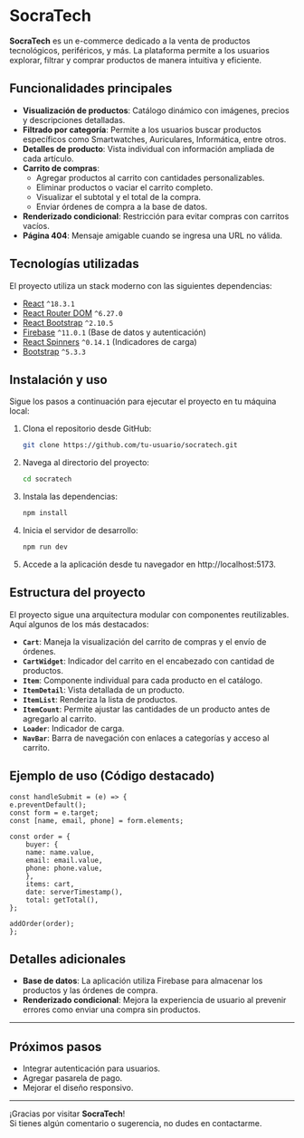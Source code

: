 # SocraTech

**SocraTech** es un e-commerce dedicado a la venta de productos tecnológicos, periféricos, y más. La plataforma permite a los usuarios explorar, filtrar y comprar productos de manera intuitiva y eficiente.

## Funcionalidades principales

- **Visualización de productos**: Catálogo dinámico con imágenes, precios y descripciones detalladas.
- **Filtrado por categoría**: Permite a los usuarios buscar productos específicos como Smartwatches, Auriculares, Informática, entre otros.
- **Detalles de producto**: Vista individual con información ampliada de cada artículo.
- **Carrito de compras**:  
  - Agregar productos al carrito con cantidades personalizables.  
  - Eliminar productos o vaciar el carrito completo.  
  - Visualizar el subtotal y el total de la compra.  
  - Enviar órdenes de compra a la base de datos.  
- **Renderizado condicional**: Restricción para evitar compras con carritos vacíos.  
- **Página 404**: Mensaje amigable cuando se ingresa una URL no válida.

## Tecnologías utilizadas

El proyecto utiliza un stack moderno con las siguientes dependencias:

- [React](https://react.dev) `^18.3.1`
- [React Router DOM](https://reactrouter.com) `^6.27.0`
- [React Bootstrap](https://react-bootstrap.github.io) `^2.10.5`
- [Firebase](https://firebase.google.com) `^11.0.1` (Base de datos y autenticación)
- [React Spinners](https://www.npmjs.com/package/react-spinners) `^0.14.1` (Indicadores de carga)
- [Bootstrap](https://getbootstrap.com) `^5.3.3`

## Instalación y uso

Sigue los pasos a continuación para ejecutar el proyecto en tu máquina local:

1. Clona el repositorio desde GitHub:
   ```bash
   git clone https://github.com/tu-usuario/socratech.git
2. Navega al directorio del proyecto:
   ```bash
   cd socratech
3. Instala las dependencias:
   ```bash
   npm install
4. Inicia el servidor de desarrollo:
   ```bash
   npm run dev
5. Accede a la aplicación desde tu navegador en http://localhost:5173.

## Estructura del proyecto

El proyecto sigue una arquitectura modular con componentes reutilizables. Aquí algunos de los más destacados:

- **`Cart`**: Maneja la visualización del carrito de compras y el envío de órdenes.
- **`CartWidget`**: Indicador del carrito en el encabezado con cantidad de productos.
- **`Item`**: Componente individual para cada producto en el catálogo.
- **`ItemDetail`**: Vista detallada de un producto.
- **`ItemList`**: Renderiza la lista de productos.
- **`ItemCount`**: Permite ajustar las cantidades de un producto antes de agregarlo al carrito.
- **`Loader`**: Indicador de carga.
- **`NavBar`**: Barra de navegación con enlaces a categorías y acceso al carrito.

## Ejemplo de uso (Código destacado)


    const handleSubmit = (e) => {
    e.preventDefault();
    const form = e.target;
    const [name, email, phone] = form.elements;

    const order = {
        buyer: {
        name: name.value,
        email: email.value,
        phone: phone.value,
        },
        items: cart,
        date: serverTimestamp(),
        total: getTotal(),
    };

    addOrder(order);
    };

## Detalles adicionales

- **Base de datos**: La aplicación utiliza Firebase para almacenar los productos y las órdenes de compra.
- **Renderizado condicional**: Mejora la experiencia de usuario al prevenir errores como enviar una compra sin productos.

---

## Próximos pasos

- Integrar autenticación para usuarios.
- Agregar pasarela de pago.
- Mejorar el diseño responsivo.

---

¡Gracias por visitar **SocraTech**!  
Si tienes algún comentario o sugerencia, no dudes en contactarme.

